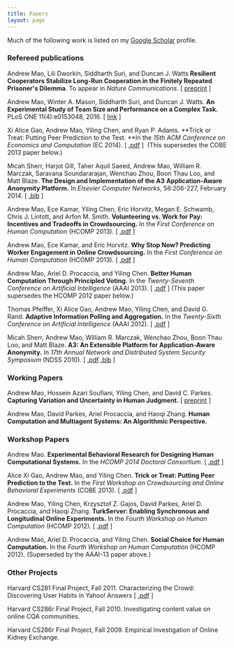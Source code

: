```yaml
---
title: Papers
layout: page
---
```


Much of the following work is listed on my [Google Scholar][gs] profile.

[gs]: https://scholar.google.com/citations?user=_A4FmDSsqC8J

### Refereed publications

Andrew Mao, Lili Dworkin, Siddharth Suri, and Duncan J. Watts
**Resilient Cooperators Stabilize Long-Run Cooperation in the Finitely 
Repeated Prisoner's Dilemma**.
To appear in *Nature Communications*.
[ [preprint](http://papers.ssrn.com/sol3/papers.cfm?abstract_id=2756249) ]

Andrew Mao, Winter A. Mason, Siddharth Suri, and Duncan J. Watts. **An Experimental Study of Team Size and Performance on a Complex Task.** PLoS ONE 11(4):e0153048, 2016. [ [link](http://journals.plos.org/plosone/article?id=10.1371/journal.pone.0153048) ]

Xi Alice Gao, Andrew Mao, Yiling Chen, and Ryan P. Adams. **Trick or Treat: Putting Peer Prediction to the Test. **In the _15th ACM Conference on Economics and Computation_ (EC 2014). [ <a 
href="https://dl.dropboxusercontent.com/u/13229094/papers/EC13_peerprediction.pdf" target="_blank">.pdf</a> ]  (This supersedes the COBE 2013 paper below.)

Micah Sherr, Harjot Gill, Taher Aquil Saeed, Andrew Mao, William R. Marczak, Saravana Soundararajan, Wenchao Zhou, Boon Thau Loo, and Matt Blaze. **The Design and Implementation of the A3** **Application-Aware Anonymity Platform.** In _Elsevier Computer Networks_, 58:206-227, February 2014. [ [.bib](https://security.cs.georgetown.edu/~msherr/reviewed_bib.html#a3-net-journal) ]

Andrew Mao, Ece Kamar, Yiling Chen, Eric Horvitz, Megan E. Schwamb, Chris J. Lintott, and Arfon M. Smith. **Volunteering vs. Work for Pay: Incentives and Tradeoffs in Crowdsourcing.** In the _First Conference on Human Computation_ (HCOMP 2013). [ <a href="https://dl.dropboxusercontent.com/u/13229094/papers/HCOMP13_incentives.pdf" target="_blank">.pdf</a> ]

Andrew Mao, Ece Kamar, and Eric Horvitz. **Why Stop Now? Predicting Worker Engagement in Online Crowdsourcing.** In the _First Conference on Human Computation_ (HCOMP 2013). [ <a href="https://dl.dropboxusercontent.com/u/13229094/papers/HCOMP13_engagement.pdf" target="_blank">.pdf</a> ]

Andrew Mao, Ariel D. Procaccia, and Yiling Chen. **Better Human Computation Through Principled Voting.** In the _Twenty-Seventh Conference on Artificial Intelligence_ (AAAI 2013). [ <a href="https://dl.dropboxusercontent.com/u/13229094/papers/voting.pdf" target="_blank">.pdf</a> ] (This paper supersedes the HCOMP 2012 paper below.)

Thomas Pfeiffer, Xi Alice Gao, Andrew Mao, Yiling Chen, and David G. Rand. **Adaptive Information Polling and Aggregation.** In the _Twenty-Sixth Conference on Artificial Intelligence_ (AAAI 2012). [ [.pdf](https://dl.dropboxusercontent.com/u/13229094/papers/adaptivepolling_AIW2012.pdf) ]  

Micah Sherr, Andrew Mao, William R. Marczak, Wenchao Zhou, Boon Thau Loo, and Matt Blaze. **A3: An Extensible Platform for Application-Aware Anonymity.** In _17th Annual Network and Distributed System Security Symposium_ (NDSS 2010). [ <a href="http://www.chopsticksandlox.com/papers/a3-ndss.pdf" target="_blank">.pdf</a> <a href="http://www.cs.georgetown.edu/~msherr/reviewed_bib.html#a3-ndss" target="_blank">.bib</a> ]

### Working Papers

Andrew Mao, Hossein Azari Soufiani, Yiling Chen, and David C. Parkes. 
**Capturing Variation and Uncertainty in Human Judgment.** [ <a href="http://arxiv.org/abs/1311.0251" target="_blank">preprint</a> ]

Andrew Mao, David Parkes, Ariel Procaccia, and Haoqi Zhang. **Human Computation and Multiagent Systems: An Algorithmic Perspective.**

### Workshop Papers

Andrew Mao. **Experimental Behavioral Research for Designing Human Computational Systems.** In the _HCOMP 2014 Doctoral Consortium_. [ <a href="https://dl.dropboxusercontent.com/u/13229094/papers/HCOMP14_dc.pdf" target="_blank">.pdf</a> ]

Alice Xi Gao, Andrew Mao, and Yiling Chen. **Trick or Treat: Putting Peer Prediction to the Test.** In the _First Workshop on Crowdsourcing and Online Behavioral Experiments_ (COBE 2013). [ <a href="https://dl.dropboxusercontent.com/u/13229094/papers/COBE13_peerprediction.pdf" target="_blank">.pdf</a> ]

Andrew Mao, Yiling Chen, Krzysztof Z. Gajos, David Parkes, Ariel D. Procaccia, and Haoqi Zhang. **TurkServer: Enabling Synchronous and Longitudinal Online Experiments.** In the _Fourth Workshop on Human Computation_ (HCOMP 2012)_._ [ <a href="https://dl.dropboxusercontent.com/u/13229094/papers/turkserver.pdf" target="_blank">.pdf</a> ]

Andrew Mao, Ariel D. Procaccia, and Yiling Chen. **Social Choice for Human Computation.** In the _Fourth Workshop on Human Computation_ (HCOMP 2012)_._ (Superseded by the AAAI-13 paper above.)

### Other Projects

Harvard CS281 Final Project, Fall 2011. Characterizing the Crowd: Discovering User Habits in Yahoo! Answers [ [.pdf](https://dl.dropboxusercontent.com/u/13229094/papers/CS281_report.pdf) ]

Harvard CS286r Final Project, Fall 2010. Investigating content value on online CQA communities.

Harvard CS286r Final Project, Fall 2009. Empirical Investigation of Online Kidney Exchange.
